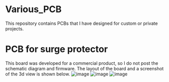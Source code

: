 # Various_PCB
 
This repository contains PCBs that I have designed for custom or private projects.
# PCB for surge protector
This board was developed for a commercial product, so I do not post the schematic diagram and firmware.
The layout of the board and a screenshot of the 3d view is shown below.
![image](https://user-images.githubusercontent.com/91215296/221420974-0651321a-40ff-4cbb-8ff6-41b51c0fd4c0.png)
![image](https://user-images.githubusercontent.com/91215296/221421011-fa4682bd-8120-4827-a3d8-b4ba4aebcc4c.png)
![image](https://user-images.githubusercontent.com/91215296/221421035-b5bb8392-56f1-4100-ae49-c632e87393a5.png)


